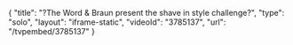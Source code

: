 {
    "title": "?The Word & Braun present the shave in style challenge?",
    "type": "solo",
    "layout": "iframe-static",
    "videoId": "3785137",
    "url": "\/tvpembed\/3785137"
}